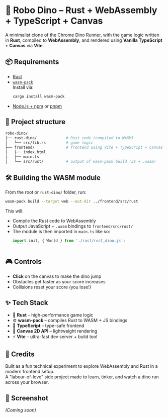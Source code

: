 # 🦖 Robo Dino – Rust + WebAssembly + TypeScript + Canvas

A minimalist clone of the Chrome Dino Runner, with the game logic written in **Rust**, compiled to **WebAssembly**, and rendered using **Vanilla TypeScript + Canvas** via **Vite**.

## 📦 Requirements

- [Rust](https://www.rust-lang.org/tools/install)
- [`wasm-pack`](https://rustwasm.github.io/wasm-pack/installer/)  
  Install via:
  ```bash
  cargo install wasm-pack
	```
- [Node.js + npm](https://nodejs.org) or [pnpm](https://pnpm.io)
   
## 🚀 Project structure

```bash
robo-dino/
├── rust-dino/             # Rust code (compiled to WASM)
│   └── src/lib.rs         # game logic
├── frontend/              # frontend using Vite + TypeScript + Canvas
│   ├── index.html
│   ├── main.ts
│   └── src/rust/          # output of wasm-pack build (JS + .wasm)
```

## 🛠️ Building the WASM module

From the root or `rust-dino/` folder, run:

```bash
wasm-pack build --target web --out-dir ../frontend/src/rust
```

This will:

- Compile the Rust code to WebAssembly
- Output JavaScript + `.wasm` bindings to `frontend/src/rust/`
- The module is then imported in `main.ts` like so:
	```ts
  import init, { World } from './rust/rust_dino.js';
	  ```
## 🎮 Controls

- **Click** on the canvas to make the dino jump
- Obstacles get faster as your score increases
- Collisions reset your score (you lose!)
## ✨ Tech Stack

- 🦀 **Rust** – high-performance game logic
- ⚙️ **wasm-pack** – compiles Rust to WASM + JS bindings
- 🧠 **TypeScript** – type-safe frontend
- 🎨 **Canvas 2D API** – lightweight rendering
- ⚡ **Vite** – ultra-fast dev server + build tool

## 🤝 Credits

Built as a fun technical experiment to explore WebAssembly and Rust in a modern frontend setup.  
A "labour-of-love" side project made to learn, tinker, and watch a dino run across your browser.


## 📸 Screenshot

_(Coming soon)_